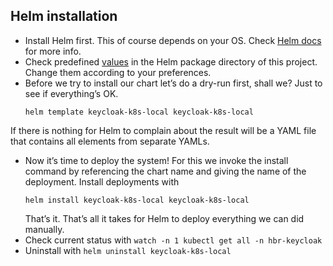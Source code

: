 ## Helm installation

* Install Helm first. This of course depends on your OS. Check [Helm docs](https://helm.sh/docs/intro/install/) for more info.
* Check predefined [values](./keycloak-k8s-local/values.yaml) in the Helm package directory of this project. Change them according to your preferences.
* Before we try to install our chart let’s do a dry-run first, shall we? Just to see if everything’s OK.
  ```
  helm template keycloak-k8s-local keycloak-k8s-local
  ```
If there is nothing for Helm to complain about the result will be a YAML file that contains all elements from separate YAMLs.

* Now it’s time to deploy the system! For this we invoke the install command by referencing the chart name and giving the name of the deployment.
  Install deployments with
  ```
  helm install keycloak-k8s-local keycloak-k8s-local
  ```
  That’s it. That’s all it takes for Helm to deploy everything we can did manually. 
* Check current status with `watch -n 1 kubectl get all -n hbr-keycloak` 
* Uninstall with `helm uninstall keycloak-k8s-local`
